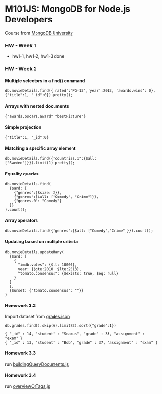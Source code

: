 # M101JS: MongoDB for Node.js Developers

Course from [MongoDB University](https://university.mongodb.com/courses/MongoDB/M101JS/2016_January/syllabus)

### HW - Week 1
- hw1-1, hw1-2, hw1-3 done

### HW - Week 2

#### Multiple selectors in a find() command
    db.movieDetails.find({'rated':'PG-13','year':2013, 'awards.wins': 0},{"title":1, "_id":0}).pretty();

#### Arrays with nested documents
    {"awards.oscars.award":"bestPicture"}

#### Simple projection
    {"title":1, "_id":0}

#### Matching a specific array element
    db.movieDetails.find({"countries.1":{$all: ["Sweden"]}}).limit(1).pretty();

#### Equality queries
    db.movieDetails.find(
      {$and: [
        {"genres":{$size: 2}},
        {"genres":{$all: ["Comedy", "Crime"]}},
        {"genres.0": "Comedy"}
      ]}
    ).count();

#### Array operators
    db.movieDetails.find({"genres":{$all: ["Comedy","Crime"]}}).count();

#### Updating based on multiple criteria
    db.movieDetails.updateMany(
      {$and: [
        {
          "imdb.votes": {$lt: 10000},
          year: {$gte:2010, $lte:2013},
          "tomato.consensus": {$exists: true, $eq: null}
        }
      ]
      },
      {$unset: {"tomato.consensus": ""}}
    )

#### Homework 3.2
Import dataset from [grades.json](grades.json)

    db.grades.find().skip(6).limit(2).sort({"grade":1})

    { "_id" : 14, "student" : "Seamus", "grade" : 33, "assignment" : "exam" }
    { "_id" : 13, "student" : "Bob", "grade" : 37, "assignment" : "exam" }

#### Homework 3.3
run [buildingQueryDocuments.js](buildingQueryDocuments.js)

#### Homework 3.4
run [overviewOrTags.js](overviewOrTags.js) 

